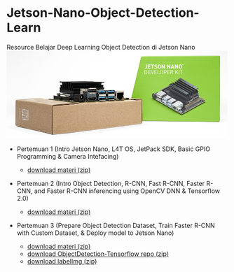 # Jetson-Nano-Object-Detection-Learn
Resource Belajar Deep Learning Object Detection di Jetson Nano
![](resource/jetson-nano-banner.jpg)

- Pertemuan 1 (Intro Jetson Nano, L4T OS, JetPack SDK, Basic GPIO Programming & Camera Intefacing)
    - [download materi (zip)](https://github.com/Muhammad-Yunus/Jetson-Nano-Object-Detection-Learn/raw/main/pertemuan_1/pertemuan_1.zip)


- Pertemuan 2 (Intro Object Detection, R-CNN, Fast R-CNN, Faster R-CNN, and Faster R-CNN inferencing using OpenCV DNN & Tensorflow 2.0)
    - [download materi (zip)](https://github.com/Muhammad-Yunus/Jetson-Nano-Object-Detection-Learn/raw/main/pertemuan_2/pertemuan_2.zip)

- Pertemuan 3 (Prepare Object Detection Dataset, Train Faster R-CNN with Custom Dataset, & Deploy model to Jetson Nano)
    - [download materi (zip)](https://github.com/Muhammad-Yunus/Jetson-Nano-Object-Detection-Learn/raw/main/pertemuan_3/pertemuan_3.zip)
    - [download ObjectDetection-Tensorflow repo (zip)](https://github.com/Muhammad-Yunus/ObjectDetection-Tensorflow/archive/main.zip)
    - [download labelImg (zip)](https://github.com/tzutalin/labelImg/archive/master.zip)